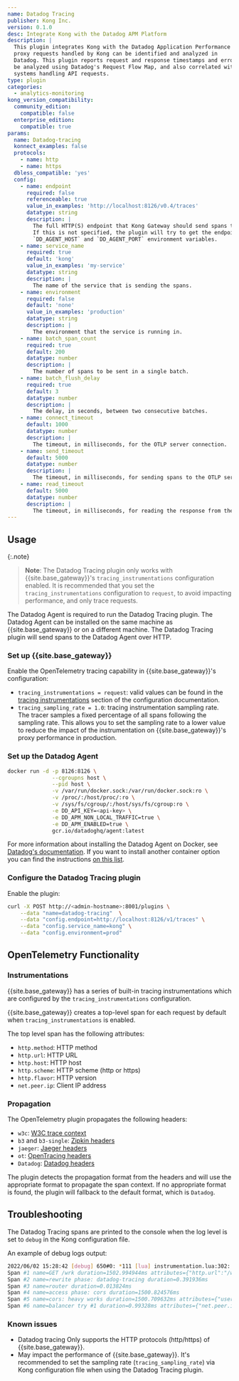 ```yaml
---
name: Datadog Tracing
publisher: Kong Inc.
version: 0.1.0
desc: Integrate Kong with the Datadog APM Platform
description: |
  This plugin integrates Kong with the Datadog Application Performance Monitoring (APM) platform so that
  proxy requests handled by Kong can be identified and analyzed in
  Datadog. This plugin reports request and response timestamps and error information to the Datadog platform, to
  be analyzed using Datadog's Request Flow Map, and also correlated with other
  systems handling API requests.
type: plugin
categories:
  - analytics-monitoring
kong_version_compatibility:
  community_edition:
    compatible: false
  enterprise_edition:
    compatible: true
params:
  name: Datadog-tracing
  konnect_examples: false
  protocols:
    - name: http
    - name: https
  dbless_compatible: 'yes'
  config:
    - name: endpoint
      required: false
      referenceable: true
      value_in_examples: 'http://localhost:8126/v0.4/traces'
      datatype: string
      description: |
        The full HTTP(S) endpoint that Kong Gateway should send spans to.
        If this is not specified, the plugin will try to get the endpoint from the
        `DD_AGENT_HOST` and `DD_AGENT_PORT` environment variables.
    - name: service_name
      required: true
      default: 'kong'
      value_in_examples: 'my-service'
      datatype: string
      description: |
        The name of the service that is sending the spans.
    - name: environment
      required: false
      default: 'none'
      value_in_examples: 'production'
      datatype: string
      description: |
        The environment that the service is running in.
    - name: batch_span_count
      required: true
      default: 200
      datatype: number
      description: |
        The number of spans to be sent in a single batch.
    - name: batch_flush_delay
      required: true
      default: 3
      datatype: number
      description: |
        The delay, in seconds, between two consecutive batches.
    - name: connect_timeout
      default: 1000
      datatype: number
      description: |
        The timeout, in milliseconds, for the OTLP server connection.
    - name: send_timeout
      default: 5000
      datatype: number
      description: |
        The timeout, in milliseconds, for sending spans to the OTLP server.
    - name: read_timeout
      default: 5000
      datatype: number
      description: |
        The timeout, in milliseconds, for reading the response from the OTLP server.
---
```


## Usage

{:.note}
> **Note**: The Datadog Tracing plugin only works with {{site.base_gateway}}'s `tracing_instrumentations` configuration enabled. It is recommended that you set the `tracing_instrumentations` configuration to `request`, to avoid impacting performance, and only trace requests.

The Datadog Agent is required to run the Datadog Tracing plugin. The Datadog Agent can be installed on the same machine as {{site.base_gateway}} or on a different machine. The Datadog Tracing plugin will send spans to the Datadog Agent over HTTP.

### Set up {{site.base_gateway}}

Enable the OpenTelemetry tracing capability in {{site.base_gateway}}'s configuration:

- `tracing_instrumentations = request`: valid values can be found in the [tracing instrumentations](/gateway/latest/reference/configuration/#tracing_instrumentations) section of the configuration documentation.
- `tracing_sampling_rate = 1.0`: tracing instrumentation sampling rate.
  The tracer samples a fixed percentage of all spans following the sampling rate.
  This allows you to set the sampling rate to a lower value to reduce the impact of the instrumentation on {{site.base_gateway}}'s proxy performance in production.

### Set up the Datadog Agent

```bash
docker run -d -p 8126:8126 \
              --cgroupns host \
              --pid host \
              -v /var/run/docker.sock:/var/run/docker.sock:ro \
              -v /proc/:/host/proc/:ro \
              -v /sys/fs/cgroup/:/host/sys/fs/cgroup:ro \
              -e DD_API_KEY=<api-key> \
              -e DD_APM_NON_LOCAL_TRAFFIC=true \
              -e DD_APM_ENABLED=true \
              gcr.io/datadoghq/agent:latest
```

For more information about installing the Datadog Agent on Docker, see [Datadog's documentation](https://docs.datadoghq.com/agent/docker/apm/?tab=linux). If you want to install another container option you can find the instructions [on this list](https://docs.datadoghq.com/containers/).

### Configure the Datadog Tracing plugin

Enable the plugin:

```bash
curl -X POST http://<admin-hostname>:8001/plugins \
    --data "name=datadog-tracing"  \
    --data "config.endpoint=http://localhost:8126/v1/traces" \
    --data "config.service_name=kong" \
    --data "config.environment=prod"
```

## OpenTelemetry Functionality

### Instrumentations

{{site.base_gateway}} has a series of built-in tracing instrumentations
which are configured by the `tracing_instrumentations` configuration.

{{site.base_gateway}} creates a top-level span for each request by default when `tracing_instrumentations` is enabled.

The top level span has the following attributes:
- `http.method`: HTTP method
- `http.url`: HTTP URL
- `http.host`: HTTP host
- `http.scheme`: HTTP scheme (http or https)
- `http.flavor`: HTTP version
- `net.peer.ip`: Client IP address

### Propagation

The OpenTelemetry plugin propagates the following headers:
- `w3c`: [W3C trace context](https://www.w3.org/TR/trace-context/)
- `b3` and `b3-single`: [Zipkin headers](https://github.com/openzipkin/b3-propagation)
- `jaeger`: [Jaeger headers](https://www.jaegertracing.io/docs/client-libraries/#propagation-format)
- `ot`: [OpenTracing headers](https://github.com/opentracing/specification/blob/master/rfc/trace_identifiers.md)
- `Datadog`: [Datadog headers](https://docs.datadoghq.com/tracing/agent/propagation/)

The plugin detects the propagation format from the headers and will use the appropriate format to propagate the span context.
If no appropriate format is found, the plugin will fallback to the default format, which is `Datadog`.

## Troubleshooting

The Datadog Tracing spans are printed to the console when the log level is set to `debug` in the Kong configuration file.

An example of debug logs output:

```bash
2022/06/02 15:28:42 [debug] 650#0: *111 [lua] instrumentation.lua:302: runloop_log_after(): [tracing] collected 6 spans:
Span #1 name=GET /wrk duration=1502.994944ms attributes={"http.url":"/wrk","http.method":"GET","http.flavor":1.1,"http.host":"127.0.0.1","http.scheme":"http","net.peer.ip":"172.18.0.1"}
Span #2 name=rewrite phase: datadog-tracing duration=0.391936ms
Span #3 name=router duration=0.013824ms
Span #4 name=access phase: cors duration=1500.824576ms
Span #5 name=cors: heavy works duration=1500.709632ms attributes={"username":"kongers"}
Span #6 name=balancer try #1 duration=0.99328ms attributes={"net.peer.ip":"104.21.11.162","net.peer.port":80}
```

### Known issues

- Datadog tracing Only supports the HTTP protocols (http/https) of {{site.base_gateway}}.
- May impact the performance of {{site.base_gateway}}.
  It's recommended to set the sampling rate (`tracing_sampling_rate`)
  via Kong configuration file when using the Datadog Tracing plugin.
